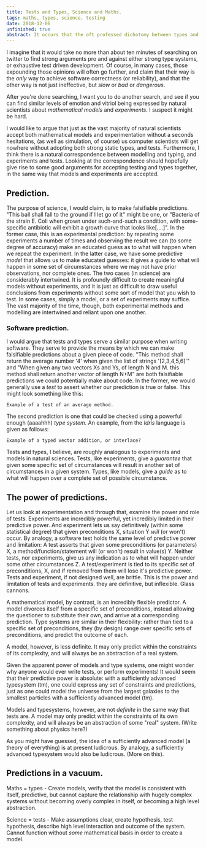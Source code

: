 ```yaml
---
title: Tests and Types, Science and Maths. 
tags: maths, types, science, testing
date: 2018-12-06
unfinished: true
abstract: It occurs that the oft professed dichotomy between types and tests is anything but. In fact, their relationship bears quite a close resemblance to the relationship between maths and science. This post gives a brief overview of the similarities, and argues (as many do), that neither tests, nor types, are sufficient on their own. 
---
```

I imagine that it would take no more than about ten minutes of searching on twitter to find strong arguments pro and against either strong type systems, or exhaustive test driven development. Of course, in many cases, those expounding those opinions will often go further, and claim that their way is the *only* way to achieve software correctness (or reliability), and that the other way is not just ineffective, but *slow* or *bad* or *dangerous*. 

After you're done searching, I want you to do another search, and see if you can find similar levels of emotion and vitriol being expressed by natural scientists about *mathematical models* and *experiments*. I suspect it might be hard. 

I would like to argue that just as the vast majority of natural scientists accept both mathematical models and experimentation without a seconds hesitations, (as well as simulation, of course) us computer scientists will get nowhere without adopting both strong static types, and tests. Furthermore, I think there is a natural correspondence between modelling and typing, and experiments and tests. Looking at the correspondence should hopefully give rise to some good arguments for accepting testing and types together, in the same way that models and experiments are accepted. 

## Prediction.
The purpose of science, I would claim, is to make falsifiable predictions. "This ball shall fall to the ground if I let go of it" might be one, or "Bacteria of the strain E. Coli when grown under such-and-such a condition, with some-specific antibiotic will exhibit a growth curve that looks like[....]". 
In the former case, this is an experimental prediction: by repeating some experiments a number of times and observing the result we can (to some degree of accuracy) make an educated guess as to what will happen when we repeat the experiment. In the latter case, we have some predictive *model* that allows us to make educated guesses: it gives a guide to what will happen in some set of circumstances where we may not have prior observations, nor complete ones. 
The two cases (in science) are considerably intertwined. It is profoundly difficult to create meaningful models without experiments, and it is just as difficult to draw useful conclusions from experiments without some sort of model that you wish to test. In some cases, simply a model, or a set of experiments may suffice. The vast majority of the time, though, both experimental methods and modelling are intertwined and reliant upon one another. 

### Software prediction. 
I would argue that tests and types serve a similar purpose when writing software. They serve to provide the means by which we can make falsifiable predictions about a given piece of code. 
"This method shall return the average number '4' when given the list of strings '[2,3,4,5,6]'" and "When given any two vectors Xs and Ys, of length N and M. this method shall return another vector of length N+M" are both falsifiable predictions we could potentially make about code. 
In the former, we would generally use a *test* to assert whether our prediction is true or false. This might look something like this: 

```language=C++
Example of a test of an average method.
```
The second prediction is one that could be checked using a powerful enough (aaaahhh) *type system*. An example, from the *Idris* language is given as follows: 

```language=Idris
Example of a typed vector addition, or interlace?
```
Tests and types, I believe, are roughly analogous to experiments and models in natural sciences. Tests, like experiments, give a *guarantee* that given some specific set of circumstances will result in another set of circumstances in a given system. Types, like models, give a *guide* as to what will happen over a complete set of possible circumstance.

## The power of predictions. 

Let us look at experimentation and through that, examine the power and role of tests. Experiments are incredibly powerful, yet incredibly limited in their predictive power. And experiment lets us say definitively (within some statistical degree) that given preconditions X, situation Y *will* (or won't) occur. By analogy, a software test holds the same level of predictive power and limitation: A test asserts that given some preconditions (or parameters) X, a method/function/statement will (or won't) result in value(s) Y. 
Neither tests, nor experiments, give us any indication as to what will happen under some other circumstances Z. A test/experiment is tied to its specific set of preconditions, X, and if removed from them will lose it's predictive power. Tests and experiment, if not designed well, are brittle. This is the power and limitation of tests and experiments. they are definitive, but inflexible. Glass cannons. 

A mathematical model, by contrast, is an incredibly flexible predictor. A model divorces itself from a specific set of preconditions, instead allowing the questioner to substitute their own, and arrive at a corresponding prediction. 
Type systems are similar in their flexibility: rather than tied to a specific set of preconditions, they (by design) range over specific sets of preconditions, and predict the outcome of each. 

A model, however, is less definite. It may only predict within the constraints of its complexity, and will always be an abstraction of a real system. 

Given the apparent power of models and type systems, one might wonder why anyone would ever write tests, or perform experiments! It would seem that their predictive power is absolute: with a sufficiently advanced typesystem (tm), one could express any set of constraints and predictions, just as one could model the universe from the largest galaxies to the smallest particles with a sufficiently advanced model (tm). 

Models and typesystems, however, are not *definite* in the same way that tests are. A model may only predict within the constraints of its own complexity, and will always be an abstraction of some "real" system. (Write something about physics here?)

As you might have guessed, the idea of a sufficiently advanced model (a theory of everything) is at present ludicrous. By analogy, a sufficiently advanced typesystem would also be ludicrous. (More on this). 

## Predictions in a vacuum.





Maths = types - Create models, verify that the model is consistent with itself, predictive, but cannot capture the relationship with hugely complex systems without becoming overly complex in itself, or becoming a high level abstraction. 

Science = tests - Make assumptions clear, create hypothesis, test hypothesis, describe high level interaction and outcome of the system. Cannot function without _some_ mathematical basis in order to create a model. 